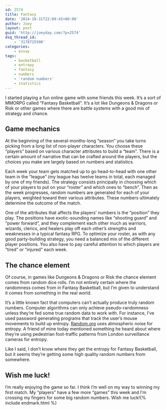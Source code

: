 ```yaml
---
id: 2574
title: Fantasy
date: '2014-10-31T22:09:45+00:00'
author: Joey
layout: post
guid: 'http://joeyday.com/?p=2574'
dsq_thread_id:
    - '3178725500'
categories:
    - essay
tags:
    - basketball
    - entropy
    - fantasy
    - numbers
    - 'random numbers'
    - statistics
---
```


I started playing a fun online game with some friends this week. It’s a sort of MMORPG called “Fantasy Basketball”. It’s a lot like Dungeons &amp; Dragons or Risk or other games where there are battle systems with a good mix of strategy and chance.

## Game mechanics

At the beginning of the several-months-long “season” you take turns picking from a long list of non-player characters. You choose these “players” based on various character attributes to build a “team”. There is a certain amount of narrative that can be crafted around the players, but the choices you make are largely based on numbers and statistics.

Each week your team gets matched up to go head-to-head with one other team in the “league” (my league has twelve teams in total, each managed by one of my friends). The strategy consists principally in choosing which of your players to put on your “roster” and which ones to “bench”. Then as the week progresses, random numbers are generated for each of your players, weighted toward their various attributes. These numbers ultimately determine the outcome of the match.

One of the attributes that affects the players’ numbers is the “position” they play. The positions have exotic-sounding names like “shooting guard” and “power forward”, and they complement each other much as warriors, wizards, clerics, and healers play off each other’s strengths and weaknesses in a typical fantasy RPG. To optimize your roster, as with any good party-building strategy, you need a balanced mix of the different player positions. You also have to pay careful attention to which players are “tired” or “injured” each week.

## The chance element

Of course, in games like Dungeons &amp; Dragons or Risk the chance element comes from random dice rolls. I’m not entirely certain where the randomness comes from in Fantasy Basketball, but I’m given to understand it comes from something in the real world.

It’s a little known fact that computers can’t actually produce truly random numbers. Computer algorithms can only achieve pseudo-randomness unless they’re fed some true random data to work with. For instance, I’ve used password generating programs that track the user’s mouse movements to build up entropy. [Random.org](http://random.org) uses atmospheric noise for entropy. A friend of mine today mentioned something he heard about where they’re using pedestrian foot-traffic patterns from London surveillance cameras for entropy.

Like I said, I don’t know where they get the entropy for Fantasy Basketball, but it seems they’re getting some high quality random numbers from somewhere.

## Wish me luck!

I’m really enjoying the game so far. I think I’m well on my way to winning my first match. My “players” have a few more “games” this week and I’m crossing my fingers for some big random numbers. Wish me luck!{% include endmark.html %}